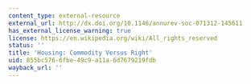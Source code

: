 ```yaml
---
content_type: external-resource
external_url: http://dx.doi.org/10.1146/annurev-soc-071312-145611
has_external_license_warning: true
license: https://en.wikipedia.org/wiki/All_rights_reserved
status: ''
title: 'Housing: Commodity Versus Right'
uid: 855bc576-6fbe-49c9-a11a-6d7679219fdb
wayback_url: ''
---
```

